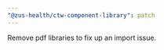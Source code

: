 ```yaml
---
"@zus-health/ctw-component-library": patch
---
```


Remove pdf libraries to fix up an import issue.
